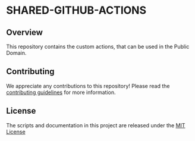 # SHARED-GITHUB-ACTIONS

## Overview
This repository contains the custom actions, that can be used in the Public Domain.

## Contributing
We appreciate any contributions to this repository! Please read the [contributing guidelines](CONTRIBUTING.md) for more information.

## License
The scripts and documentation in this project are released under the [MIT License](LICENSE)
